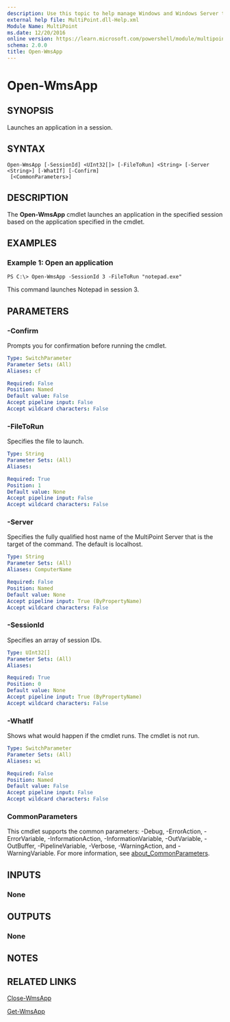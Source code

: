 ```yaml
---
description: Use this topic to help manage Windows and Windows Server technologies with Windows PowerShell.
external help file: MultiPoint.dll-Help.xml
Module Name: MultiPoint
ms.date: 12/20/2016
online version: https://learn.microsoft.com/powershell/module/multipoint/open-wmsapp?view=windowsserver2016-ps&wt.mc_id=ps-gethelp
schema: 2.0.0
title: Open-WmsApp
---
```


# Open-WmsApp

## SYNOPSIS
Launches an application in a session.

## SYNTAX

```
Open-WmsApp [-SessionId] <UInt32[]> [-FileToRun] <String> [-Server <String>] [-WhatIf] [-Confirm]
 [<CommonParameters>]
```

## DESCRIPTION
The **Open-WmsApp** cmdlet launches an application in the specified session based on the application specified in the cmdlet.

## EXAMPLES

### Example 1: Open an application
```
PS C:\> Open-WmsApp -SessionId 3 -FileToRun "notepad.exe"
```

This command launches Notepad in session 3.

## PARAMETERS

### -Confirm
Prompts you for confirmation before running the cmdlet.

```yaml
Type: SwitchParameter
Parameter Sets: (All)
Aliases: cf

Required: False
Position: Named
Default value: False
Accept pipeline input: False
Accept wildcard characters: False
```

### -FileToRun
Specifies the file to launch.

```yaml
Type: String
Parameter Sets: (All)
Aliases: 

Required: True
Position: 1
Default value: None
Accept pipeline input: False
Accept wildcard characters: False
```

### -Server
Specifies the fully qualified host name of the MultiPoint Server that is the target of the command.
The default is localhost.

```yaml
Type: String
Parameter Sets: (All)
Aliases: ComputerName

Required: False
Position: Named
Default value: None
Accept pipeline input: True (ByPropertyName)
Accept wildcard characters: False
```

### -SessionId
Specifies an array of session IDs.

```yaml
Type: UInt32[]
Parameter Sets: (All)
Aliases: 

Required: True
Position: 0
Default value: None
Accept pipeline input: True (ByPropertyName)
Accept wildcard characters: False
```

### -WhatIf
Shows what would happen if the cmdlet runs.
The cmdlet is not run.

```yaml
Type: SwitchParameter
Parameter Sets: (All)
Aliases: wi

Required: False
Position: Named
Default value: False
Accept pipeline input: False
Accept wildcard characters: False
```

### CommonParameters
This cmdlet supports the common parameters: -Debug, -ErrorAction, -ErrorVariable, -InformationAction, -InformationVariable, -OutVariable, -OutBuffer, -PipelineVariable, -Verbose, -WarningAction, and -WarningVariable. For more information, see [about_CommonParameters](https://go.microsoft.com/fwlink/?LinkID=113216).

## INPUTS

### None

## OUTPUTS

### None

## NOTES

## RELATED LINKS

[Close-WmsApp](./Close-WmsApp.md)

[Get-WmsApp](./Get-WmsApp.md)

